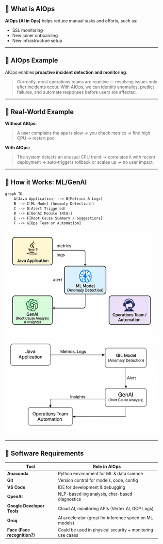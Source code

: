 ## 🧠 What is AIOps

**AIOps (AI in Ops)** helps reduce manual tasks and efforts, such as:
- SSL monitoring
- New joiner onboarding
- New infrastructure setup

---

## 🧠 AIOps Example

AIOps enables **proactive incident detection and monitoring**.

> Currently, most operations teams are reactive — resolving issues only after incidents occur. With AIOps, we can identify anomalies, predict failures, and automate responses before users are affected.

---

## 🧠 Real-World Example

**Without AIOps:**
> A user complains the app is slow → you check metrics → find high CPU → restart pod.

**With AIOps:**
> The system detects an unusual CPU trend → correlates it with recent deployment → auto-triggers rollback or scales up → no user impact.

---

## 🧠 How it Works: ML/GenAI

```mermaid
graph TD
    A[Java Application] --> B[Metrics & Logs]
    B --> C[ML Model (Anomaly Detection)]
    C --> D[Alert Triggered]
    D --> E[GenAI Module (RCA)]
    E --> F[Root Cause Summary / Suggestions]
    F --> G[Ops Team or Automation]
```
![Alt Text](../images/GenAI.png)
![Alt Text](../images/GenAI1.png)

---

## 🧠 Software Requirements

| Tool                  | Role in AIOps                                     |
|-----------------------|---------------------------------------------------|
| **Anaconda**          | Python environment for ML & data science         |
| **Git**               | Version control for models, code, config         |
| **VS Code**           | IDE for development & debugging                  |
| **OpenAI**            | NLP-based log analysis, chat-based diagnostics   |
| **Google Developer Tools** | Cloud AI, monitoring APIs (Vertex AI, GCP Logs) |
| **Groq**              | AI accelerator (great for inference speed on ML models) |
| **Face (Face recognition?)** | Could be used in physical security + monitoring use cases |
